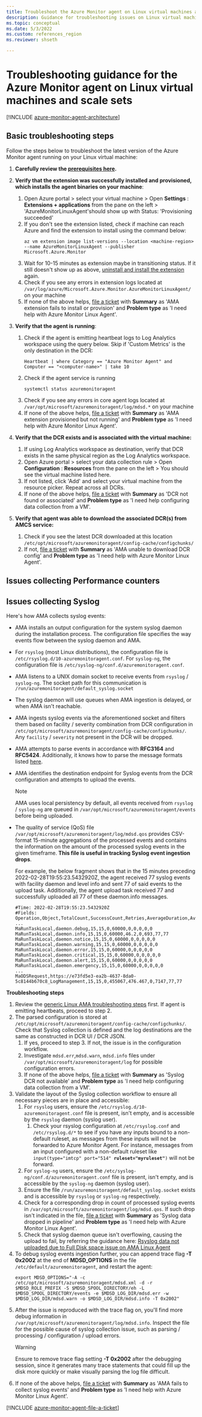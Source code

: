 ```yaml
---
title: Troubleshoot the Azure Monitor agent on Linux virtual machines and scale sets
description: Guidance for troubleshooting issues on Linux virtual machines, scale sets with Azure Monitor agent and Data Collection Rules.
ms.topic: conceptual
ms.date: 5/3/2022
ms.custom: references_region
ms.reviewer: shseth

---
```


# Troubleshooting guidance for the Azure Monitor agent on Linux virtual machines and scale sets

[!INCLUDE [azure-monitor-agent-architecture](../../../includes/azure-monitor-agent/azure-monitor-agent-architecture-include.md)]

## Basic troubleshooting steps 
Follow the steps below to troubleshoot the latest version of the Azure Monitor agent running on your Linux virtual machine:

1. **Carefully review the [prerequisites here](./azure-monitor-agent-manage.md#prerequisites).**  

2. **Verify that the extension was successfully installed and provisioned, which installs the agent binaries on your machine**:  
	1. Open Azure portal > select your virtual machine > Open **Settings** : **Extensions + applications** from the pane on the left > 'AzureMonitorLinuxAgent'should show up with Status: 'Provisioning succeeded'  
	2. If you don't see the extension listed, check if machine can reach Azure and find the extension to install using the command below:  
		```azurecli
		az vm extension image list-versions --location <machine-region> --name AzureMonitorLinuxAgent --publisher Microsoft.Azure.Monitor
		```  
	3. Wait for 10-15 minutes as extension maybe in transitioning status. If it still doesn't show up as above, [uninstall and install the extension](./azure-monitor-agent-manage.md) again.   
	4. Check if you see any errors in extension logs located at `/var/log/azure/Microsoft.Azure.Monitor.AzureMonitorLinuxAgent/` on your machine  
	4. If none of the above helps, [file a ticket](#file-a-ticket) with **Summary** as 'AMA extension fails to install or provision' and **Problem type** as 'I need help with Azure Monitor Linux Agent'.  
	
3. **Verify that the agent is running**:  
	1. Check if the agent is emitting heartbeat logs to Log Analytics workspace using the query below. Skip if 'Custom Metrics' is the only destination in the DCR:
		```Kusto
		Heartbeat | where Category == "Azure Monitor Agent" and Computer == "<computer-name>" | take 10
		```	 
	2. Check if the agent service is running
		```
		systemctl status azuremonitoragent
		```
	3. Check if you see any errors in core agent logs located at `/var/opt/microsoft/azuremonitoragent/log/mdsd.*` on your machine  
	3. If none of the above helps, [file a ticket](#file-a-ticket) with **Summary** as 'AMA extension provisioned but not running' and **Problem type** as 'I need help with Azure Monitor Linux Agent'.  
	
4. **Verify that the DCR exists and is associated with the virtual machine:**  
	1. If using Log Analytics workspace as destination, verify that DCR exists in the same physical region as the Log Analytics workspace.  
	2. Open Azure portal > select your data collection rule > Open **Configuration** : **Resources** from the pane on the left > You should see the virtual machine listed here. 
	3. If not listed, click 'Add' and select your virtual machine from the resource picker. Repeat across all DCRs. 
	4. If none of the above helps, [file a ticket](#file-a-ticket) with **Summary** as 'DCR not found or associated' and **Problem type** as 'I need help configuring data collection from a VM'.

5. **Verify that agent was able to download the associated DCR(s) from AMCS service:**  
	1. Check if you see the latest DCR downloaded at this location `/etc/opt/microsoft/azuremonitoragent/config-cache/configchunks/`  
	2. If not, [file a ticket](#file-a-ticket) with **Summary** as 'AMA unable to download DCR config' and **Problem type** as 'I need help with Azure Monitor Linux Agent'.  


## Issues collecting Performance counters

## Issues collecting Syslog
Here's how AMA collects syslog events:  

- AMA installs an output configuration for the system syslog daemon during the installation process. The configuration file specifies the way events flow between the syslog daemon and AMA.
- For `rsyslog` (most Linux distributions), the configuration file is `/etc/rsyslog.d/10-azuremonitoragent.conf`. For `syslog-ng`, the configuration file is `/etc/syslog-ng/conf.d/azuremonitoragent.conf`.
- AMA listens to a UNIX domain socket to receive events from `rsyslog` / `syslog-ng`. The socket path for this communication is `/run/azuremonitoragent/default_syslog.socket`
- The syslog daemon will use queues when AMA ingestion is delayed, or when AMA isn't reachable.
- AMA ingests syslog events via the aforementioned socket and filters them based on facility / severity combination from DCR configuration in `/etc/opt/microsoft/azuremonitoragent/config-cache/configchunks/`. Any `facility` / `severity` not present in the DCR will be dropped.
- AMA attempts to parse events in accordance with **RFC3164** and **RFC5424**. Additionally, it knows how to parse the message formats listed [here](./azure-monitor-agent-overview.md#data-sources-and-destinations).
- AMA identifies the destination endpoint for Syslog events from the DCR configuration and attempts to upload the events. 
	> [!NOTE]
	> AMA uses local persistency by default, all events received from `rsyslog` / `syslog-ng` are queued in `/var/opt/microsoft/azuremonitoragent/events` before being uploaded.  
	
- The quality of service (QoS) file `/var/opt/microsoft/azuremonitoragent/log/mdsd.qos` provides CSV-format 15-minute aggregations of the processed events and contains the information on the amount of the processed syslog events in the given timeframe. **This file is useful in tracking Syslog event ingestion drops**.  

	For example, the below fragment shows that in the 15 minutes preceding 2022-02-28T19:55:23.5432920Z, the agent received 77 syslog events with facility daemon and level info and sent 77 of said events to the upload task. Additionally, the agent upload task received 77 and successfully uploaded all 77 of these daemon.info messages.
	
	```
	#Time: 2022-02-28T19:55:23.5432920Z
	#Fields: Operation,Object,TotalCount,SuccessCount,Retries,AverageDuration,AverageSize,AverageDelay,TotalSize,TotalRowsRead,TotalRowsSent
	...
	MaRunTaskLocal,daemon.debug,15,15,0,60000,0,0,0,0,0
	MaRunTaskLocal,daemon.info,15,15,0,60000,46.2,0,693,77,77
	MaRunTaskLocal,daemon.notice,15,15,0,60000,0,0,0,0,0
	MaRunTaskLocal,daemon.warning,15,15,0,60000,0,0,0,0,0
	MaRunTaskLocal,daemon.error,15,15,0,60000,0,0,0,0,0
	MaRunTaskLocal,daemon.critical,15,15,0,60000,0,0,0,0,0
	MaRunTaskLocal,daemon.alert,15,15,0,60000,0,0,0,0,0
	MaRunTaskLocal,daemon.emergency,15,15,0,60000,0,0,0,0,0
	...
	MaODSRequest,https://e73fd5e3-ea2b-4637-8da0-5c8144b670c8_LogManagement,15,15,0,455067,476.467,0,7147,77,77
	```  
	
**Troubleshooting steps**
1. Review the [generic Linux AMA troubleshooting steps](#basic-troubleshooting-steps) first. If agent is emitting heartbeats, proceed to step 2.
2. The parsed configuration is stored at `/etc/opt/microsoft/azuremonitoragent/config-cache/configchunks/`. Check that Syslog collection is defined and the log destinations are the same as constructed in DCR UI / DCR JSON.
	1. If yes, proceed to step 3. If not, the issue is in the configuration workflow. 
	2. Investigate `mdsd.err`,`mdsd.warn`, `mdsd.info` files under `/var/opt/microsoft/azuremonitoragent/log` for possible configuration errors. 
	3. If none of the above helps, [file a ticket](#file-a-ticket) with **Summary** as 'Syslog DCR not available' and **Problem type** as 'I need help configuring data collection from a VM'.
3. Validate the layout of the Syslog collection workflow to ensure all necessary pieces are in place and accessible:
	1. For `rsyslog` users, ensure the `/etc/rsyslog.d/10-azuremonitoragent.conf` file is present, isn't empty, and is accessible by the `rsyslog` daemon (syslog user).
		1. Check your rsyslog configuration at `/etc/rsyslog.conf` and `/etc/rsyslog.d/*` to see if you have any inputs bound to a non-default ruleset, as messages from these inputs will not be forwarded to Azure Monitor Agent. For instance, messages from an input configured with a non-default ruleset like `input(type="imtcp" port="514" `**`ruleset="myruleset"`**`)` will not be forward.
	2. For `syslog-ng` users, ensure the `/etc/syslog-ng/conf.d/azuremonitoragent.conf` file is present, isn't empty, and is accessible by the `syslog-ng` daemon (syslog user).
	3. Ensure the file `/run/azuremonitoragent/default_syslog.socket` exists and is accessible by `rsyslog` or `syslog-ng` respectively.
	4. Check for a corresponding drop in count of processed syslog events in `/var/opt/microsoft/azuremonitoragent/log/mdsd.qos`. If such drop isn't indicated in the file, [file a ticket](#file-a-ticket) with **Summary** as 'Syslog data dropped in pipeline' and **Problem type** as 'I need help with Azure Monitor Linux Agent'.
	5. Check that syslog daemon queue isn't overflowing, causing the upload to fail, by referring the guidance here: [Rsyslog data not uploaded due to Full Disk space issue on AMA Linux Agent](./azure-monitor-agent-troubleshoot-linux-vm-rsyslog.md)
4. To debug syslog events ingestion further, you can append trace flag **-T 0x2002** at the end of **MDSD_OPTIONS** in the file `/etc/default/azuremonitoragent`, and restart the agent:
	```
	export MDSD_OPTIONS="-A -c /etc/opt/microsoft/azuremonitoragent/mdsd.xml -d -r $MDSD_ROLE_PREFIX -S $MDSD_SPOOL_DIRECTORY/eh -L $MDSD_SPOOL_DIRECTORY/events -e $MDSD_LOG_DIR/mdsd.err -w $MDSD_LOG_DIR/mdsd.warn -o $MDSD_LOG_DIR/mdsd.info -T 0x2002"
	```
5. After the issue is reproduced with the trace flag on, you'll find more debug information in `/var/opt/microsoft/azuremonitoragent/log/mdsd.info`. Inspect the file for the possible cause of syslog collection issue, such as parsing / processing / configuration / upload errors.
	> [!WARNING]
	> Ensure to remove trace flag setting **-T 0x2002** after the debugging session, since it generates many trace statements that could fill up the disk more quickly or make visually parsing the log file difficult.
6. If none of the above helps, [file a ticket](#file-a-ticket) with **Summary** as 'AMA fails to collect syslog events' and **Problem type** as 'I need help with Azure Monitor Linux Agent'. 


[!INCLUDE [azure-monitor-agent-file-a-ticket](../../../includes/azure-monitor-agent/azure-monitor-agent-file-a-ticket.md)]
